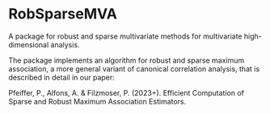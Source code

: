# RobSparseMVA
A package for robust and sparse multivariate methods for multivariate high-dimensional analysis.

The package implements an algorithm for robust and sparse maximum association, a more general variant of
canonical correlation analysis, that is described in detail in our paper:

Pfeiffer, P., Alfons, A. & Filzmoser, P. (2023+). Efficient Computation of Sparse and Robust Maximum Association Estimators.
